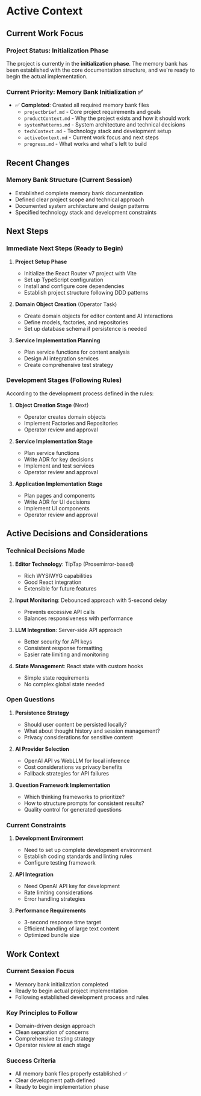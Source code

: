 # Active Context

## Current Work Focus

### Project Status: Initialization Phase

The project is currently in the **initialization phase**. The memory bank has been established with the core documentation structure, and we're ready to begin the actual implementation.

### Current Priority: Memory Bank Initialization ✅

- ✅ **Completed**: Created all required memory bank files
  - `projectbrief.md` - Core project requirements and goals
  - `productContext.md` - Why the project exists and how it should work
  - `systemPatterns.md` - System architecture and technical decisions
  - `techContext.md` - Technology stack and development setup
  - `activeContext.md` - Current work focus and next steps
  - `progress.md` - What works and what's left to build

## Recent Changes

### Memory Bank Structure (Current Session)
- Established complete memory bank documentation
- Defined clear project scope and technical approach
- Documented system architecture and design patterns
- Specified technology stack and development constraints

## Next Steps

### Immediate Next Steps (Ready to Begin)

1. **Project Setup Phase**
   - Initialize the React Router v7 project with Vite
   - Set up TypeScript configuration
   - Install and configure core dependencies
   - Establish project structure following DDD patterns

2. **Domain Object Creation** (Operator Task)
   - Create domain objects for editor content and AI interactions
   - Define models, factories, and repositories
   - Set up database schema if persistence is needed

3. **Service Implementation Planning**
   - Plan service functions for content analysis
   - Design AI integration services
   - Create comprehensive test strategy

### Development Stages (Following Rules)

According to the development process defined in the rules:

1. **Object Creation Stage** (Next)
   - Operator creates domain objects
   - Implement Factories and Repositories
   - Operator review and approval

2. **Service Implementation Stage**
   - Plan service functions
   - Write ADR for key decisions
   - Implement and test services
   - Operator review and approval

3. **Application Implementation Stage**
   - Plan pages and components
   - Write ADR for UI decisions
   - Implement UI components
   - Operator review and approval

## Active Decisions and Considerations

### Technical Decisions Made

1. **Editor Technology**: TipTap (Prosemirror-based)
   - Rich WYSIWYG capabilities
   - Good React integration
   - Extensible for future features

2. **Input Monitoring**: Debounced approach with 5-second delay
   - Prevents excessive API calls
   - Balances responsiveness with performance

3. **LLM Integration**: Server-side API approach
   - Better security for API keys
   - Consistent response formatting
   - Easier rate limiting and monitoring

4. **State Management**: React state with custom hooks
   - Simple state requirements
   - No complex global state needed

### Open Questions

1. **Persistence Strategy**
   - Should user content be persisted locally?
   - What about thought history and session management?
   - Privacy considerations for sensitive content

2. **AI Provider Selection**
   - OpenAI API vs WebLLM for local inference
   - Cost considerations vs privacy benefits
   - Fallback strategies for API failures

3. **Question Framework Implementation**
   - Which thinking frameworks to prioritize?
   - How to structure prompts for consistent results?
   - Quality control for generated questions

### Current Constraints

1. **Development Environment**
   - Need to set up complete development environment
   - Establish coding standards and linting rules
   - Configure testing framework

2. **API Integration**
   - Need OpenAI API key for development
   - Rate limiting considerations
   - Error handling strategies

3. **Performance Requirements**
   - 3-second response time target
   - Efficient handling of large text content
   - Optimized bundle size

## Work Context

### Current Session Focus
- Memory bank initialization completed
- Ready to begin actual project implementation
- Following established development process and rules

### Key Principles to Follow
- Domain-driven design approach
- Clean separation of concerns
- Comprehensive testing strategy
- Operator review at each stage

### Success Criteria
- All memory bank files properly established ✅
- Clear development path defined
- Ready to begin implementation phase 